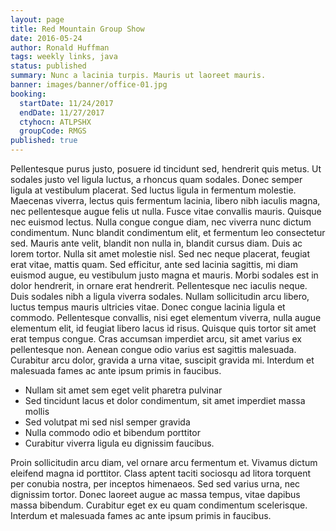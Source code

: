 ```yaml
---
layout: page
title: Red Mountain Group Show
date: 2016-05-24
author: Ronald Huffman
tags: weekly links, java
status: published
summary: Nunc a lacinia turpis. Mauris ut laoreet mauris.
banner: images/banner/office-01.jpg
booking:
  startDate: 11/24/2017
  endDate: 11/27/2017
  ctyhocn: ATLPSHX
  groupCode: RMGS
published: true
---
```

Pellentesque purus justo, posuere id tincidunt sed, hendrerit quis metus. Ut sodales justo vel ligula luctus, a rhoncus quam sodales. Donec semper ligula at vestibulum placerat. Sed luctus ligula in fermentum molestie. Maecenas viverra, lectus quis fermentum lacinia, libero nibh iaculis magna, nec pellentesque augue felis ut nulla. Fusce vitae convallis mauris. Quisque nec euismod lectus. Nulla congue congue diam, nec viverra nunc dictum condimentum. Nunc blandit condimentum elit, et fermentum leo consectetur sed. Mauris ante velit, blandit non nulla in, blandit cursus diam. Duis ac lorem tortor.
Nulla sit amet molestie nisl. Sed nec neque placerat, feugiat erat vitae, mattis quam. Sed efficitur, ante sed lacinia sagittis, mi diam euismod augue, eu vestibulum justo magna et mauris. Morbi sodales est in dolor hendrerit, in ornare erat hendrerit. Pellentesque nec iaculis neque. Duis sodales nibh a ligula viverra sodales. Nullam sollicitudin arcu libero, luctus tempus mauris ultricies vitae. Donec congue lacinia ligula et commodo. Pellentesque convallis, nisi eget elementum viverra, nulla augue elementum elit, id feugiat libero lacus id risus. Quisque quis tortor sit amet erat tempus congue. Cras accumsan imperdiet arcu, sit amet varius ex pellentesque non. Aenean congue odio varius est sagittis malesuada. Curabitur arcu dolor, gravida a urna vitae, suscipit gravida mi. Interdum et malesuada fames ac ante ipsum primis in faucibus.

* Nullam sit amet sem eget velit pharetra pulvinar
* Sed tincidunt lacus et dolor condimentum, sit amet imperdiet massa mollis
* Sed volutpat mi sed nisl semper gravida
* Nulla commodo odio et bibendum porttitor
* Curabitur viverra ligula eu dignissim faucibus.

Proin sollicitudin arcu diam, vel ornare arcu fermentum et. Vivamus dictum eleifend magna id porttitor. Class aptent taciti sociosqu ad litora torquent per conubia nostra, per inceptos himenaeos. Sed sed varius urna, nec dignissim tortor. Donec laoreet augue ac massa tempus, vitae dapibus massa bibendum. Curabitur eget ex eu quam condimentum scelerisque. Interdum et malesuada fames ac ante ipsum primis in faucibus.
